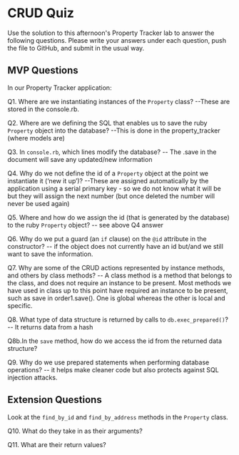 # CRUD Quiz

Use the solution to this afternoon's Property Tracker lab to answer the following questions. Please write your answers under each question, push the file to GitHub, and submit in the usual way.

## MVP Questions

In our Property Tracker application:

Q1. Where are we instantiating instances of the `Property` class?
--These are stored in the console.rb.

Q2. Where are we defining the SQL that enables us to save the ruby `Property` object into the database?
--This is done in the property_tracker (where models are)

Q3. In `console.rb`, which lines modify the database?
-- The .save in the document will save any updated/new information

Q4. Why do we not define the id of a `Property` object at the point we instantiate it (‘new it up’)?
--These are assigned automatically by the application using a serial primary key - so we do not know what it will be but they will assign the next number (but once deleted the number will never be used again)

Q5. Where and how do we assign the id (that is generated by the database) to the ruby `Property` object?
-- see above Q4 answer

Q6. Why do we put a guard (an `if` clause) on the `@id` attribute in the constructor?
-- if the object does not currently have an id but/and we still want to save the information.

Q7. Why are some of the CRUD actions represented by instance methods, and others by class methods?
-- A class method is a method that belongs to the class, and does not require an instance to be present. Most methods we have used in class up to this point have required an instance to be present, such as save in order1.save(). One is global whereas the other is local and specific.

Q8. What type of data structure is returned by calls to `db.exec_prepared()`?
-- It returns data from a hash

Q8b.In the `save` method, how do we access the id from the returned data structure?


Q9. Why do we use prepared statements when performing database operations?
-- it helps make cleaner code but also protects against SQL injection attacks.

## Extension Questions

Look at the `find_by_id` and `find_by_address` methods in the `Property` class.

Q10. What do they take in as their arguments?

Q11. What are their return values?
